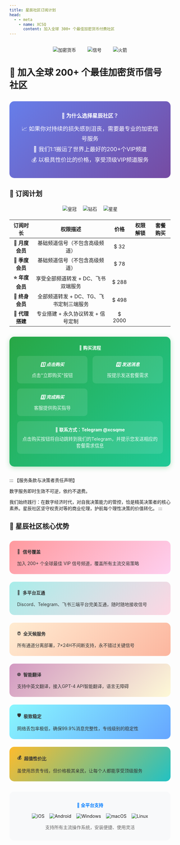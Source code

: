 ```yaml
---
title: 星辰社区订阅计划
head:
  - - meta
    - name: XCSQ
      content: 加入全球 300+ 个最佳加密货币付费社区
---
```


<div style="text-align: center; margin: 2rem 0;">
  <img src="https://img.icons8.com/fluency/96/000000/cryptocurrency.png" alt="加密货币" style="margin: 0 1rem;">
  <img src="https://img.icons8.com/fluency/96/000000/signal.png" alt="信号" style="margin: 0 1rem;">
  <img src="https://img.icons8.com/fluency/96/000000/rocket.png" alt="火箭" style="margin: 0 1rem;">
</div>

# 🚀 加入全球 200+ 个最佳加密货币信号社区

<div style="background: linear-gradient(135deg, #667eea 0%, #764ba2 100%); padding: 2rem; border-radius: 15px; color: white; margin: 2rem 0; text-align: center;">
  <h3 style="margin: 0 0 1rem 0; color: white;">💎 为什么选择星辰社区？</h3>
  <p style="margin: 0.5rem 0; font-size: 1.1rem;">📈 如果你对持续的损失感到沮丧，需要最专业的加密信号服务</p>
  <p style="margin: 0.5rem 0; font-size: 1.1rem;">🌟 我们1:1搬运了世界上最好的200+个VIP频道</p>
  <p style="margin: 0.5rem 0; font-size: 1.1rem;">💰 以极具性价比的价格，享受顶级VIP频道服务</p>
</div>
 



## 💎 订阅计划

<div style="text-align: center; margin: 1.5rem 0;">
  <img src="https://img.icons8.com/fluency/48/000000/crown.png" alt="皇冠" style="margin: 0 0.5rem;">
  <img src="https://img.icons8.com/fluency/48/000000/diamond.png" alt="钻石" style="margin: 0 0.5rem;">
  <img src="https://img.icons8.com/fluency/48/000000/star.png" alt="星星" style="margin: 0 0.5rem;">
</div>

|     订阅时长     |       权限描述       | 价格 |                                             权限解锁                                             |                                                     套餐购买                                                     |
| :--------------: | :--------------: | :-----: | :------------------------------------------------------------------------------------------------------------: | :--------------------------------------------------------------------------------------------------------------: |
|     **🌟 月度会员**     |     基础频道信号（不包含高级频道）    |  $ 32  | <iconify-icon icon="tabler:square-check-filled" style="color: var(--vp-c-green-1)" alt="check"></iconify-icon> | <a href="https://t.me/xcsqme" target="_blank" onclick="alert('请发送消息：我需要购买月度会员套餐')"><Badge type="tip" text="立即购买" /></a> |
| **💫 季度会员** | 基础频道信号（不包含高级频道）  |  $ 78  | <iconify-icon icon="tabler:square-check-filled" style="color: var(--vp-c-green-1)" alt="check"></iconify-icon> | <a href="https://t.me/xcsqme" target="_blank" onclick="alert('请发送消息：我需要购买季度会员套餐')"><Badge type="tip" text="立即购买" /></a> |
|     **⭐ 年度会员**     |     享受全部频道转发 + DC、飞书双端服务    | $ 288  | <iconify-icon icon="tabler:square-check-filled" style="color: var(--vp-c-green-1)" alt="check"></iconify-icon> | <a href="https://t.me/xcsqme" target="_blank" onclick="alert('请发送消息：我需要购买年度会员套餐')"><Badge type="tip" text="立即购买" /></a> |
|     **👑 终身会员**     |     全部频道转发 + DC、TG、飞书定制三端服务     | $ 498  | <iconify-icon icon="tabler:square-check-filled" style="color: var(--vp-c-green-1)" alt="check"></iconify-icon> | <a href="https://t.me/xcsqme" target="_blank" onclick="alert('请发送消息：我需要购买终身会员套餐')"><Badge type="tip" text="立即购买" /></a> |
|    **🚀 代理搭建**     |  专业搭建 + 永久协议转发 + 信号定制     | $ 2000  | <iconify-icon icon="tabler:square-check-filled" style="color: var(--vp-c-green-1)" alt="check"></iconify-icon> | <a href="https://t.me/xcsqme" target="_blank" onclick="alert('请发送消息：我需要购买代理搭建套餐')"><Badge type="tip" text="立即购买" /></a> |

<div style="background: linear-gradient(135deg, #28a745 0%, #20c997 100%); padding: 1.5rem; border-radius: 15px; margin: 2rem 0; text-align: center; color: white; box-shadow: 0 4px 15px rgba(40, 167, 69, 0.3);">
  <h4 style="margin: 0 0 1rem 0; color: white;">🛒 购买流程</h4>
  <div style="display: grid; grid-template-columns: repeat(auto-fit, minmax(200px, 1fr)); gap: 1rem; margin: 1rem 0;">
    <div style="background: rgba(255,255,255,0.1); padding: 1rem; border-radius: 10px;">
      <h5 style="margin: 0 0 0.5rem 0; color: white;">1️⃣ 点击购买</h5>
      <p style="margin: 0; color: rgba(255,255,255,0.9); font-size: 0.9rem;">点击"立即购买"按钮</p>
    </div>
    <div style="background: rgba(255,255,255,0.1); padding: 1rem; border-radius: 10px;">
      <h5 style="margin: 0 0 0.5rem 0; color: white;">2️⃣ 发送消息</h5>
      <p style="margin: 0; color: rgba(255,255,255,0.9); font-size: 0.9rem;">按提示发送套餐需求</p>
    </div>
    <div style="background: rgba(255,255,255,0.1); padding: 1rem; border-radius: 10px;">
      <h5 style="margin: 0 0 0.5rem 0; color: white;">3️⃣ 完成购买</h5>
      <p style="margin: 0; color: rgba(255,255,255,0.9); font-size: 0.9rem;">客服提供购买指导</p>
    </div>
  </div>
  <div style="background: rgba(255,255,255,0.1); padding: 1rem; border-radius: 10px; margin: 1rem 0;">
    <p style="margin: 0; color: white; font-weight: bold;">💬 <strong>联系方式</strong>：Telegram @xcsqme</p>
    <p style="margin: 0.5rem 0 0 0; color: rgba(255,255,255,0.9); font-size: 0.9rem;">点击购买按钮将自动跳转到我们的Telegram，并提示您发送相应的套餐需求信息</p>
  </div>
</div>


::: 【服务条款与决策者责任声明】

数字服务即时生效不可逆，依约不退费。

我们始终践行：在数字经济时代，对自我决策能力的管控，恰是精英决策者的核心素养。星辰社区坚守权责对等的商业伦理，护航每个理性决策的价值转化。
:::

## 🌟 星辰社区核心优势

<div style="display: grid; grid-template-columns: repeat(auto-fit, minmax(300px, 1fr)); gap: 1.5rem; margin: 2rem 0;">
  <div style="background: linear-gradient(135deg, #ff9a9e 0%, #fecfef 100%); padding: 1.5rem; border-radius: 15px; color: #333;">
    <h4 style="margin: 0 0 1rem 0; display: flex; align-items: center;">📡 <span style="margin-left: 0.5rem;">信号覆盖</span></h4>
    <p style="margin: 0;">加入 200+ 个全球最佳 VIP 信号频道，覆盖所有主流交易策略</p>
  </div>
  
  <div style="background: linear-gradient(135deg, #a8edea 0%, #fed6e3 100%); padding: 1.5rem; border-radius: 15px; color: #333;">
    <h4 style="margin: 0 0 1rem 0; display: flex; align-items: center;">🔗 <span style="margin-left: 0.5rem;">多平台互通</span></h4>
    <p style="margin: 0;">Discord、Telegram、飞书三端平台完美互通，随时随地接收信号</p>
  </div>
  
  <div style="background: linear-gradient(135deg, #ffecd2 0%, #fcb69f 100%); padding: 1.5rem; border-radius: 15px; color: #333;">
    <h4 style="margin: 0 0 1rem 0; display: flex; align-items: center;">⏰ <span style="margin-left: 0.5rem;">全天候服务</span></h4>
    <p style="margin: 0;">所有通道分离部署，7×24H不间断支持，永不错过关键信号</p>
  </div>
  
  <div style="background: linear-gradient(135deg, #d299c2 0%, #fef9d7 100%); padding: 1.5rem; border-radius: 15px; color: #333;">
    <h4 style="margin: 0 0 1rem 0; display: flex; align-items: center;">🌐 <span style="margin-left: 0.5rem;">智能翻译</span></h4>
    <p style="margin: 0;">支持中英文翻译，接入GPT-4 API智能翻译，语言无障碍</p>
  </div>
  
  <div style="background: linear-gradient(135deg, #89f7fe 0%, #66a6ff 100%); padding: 1.5rem; border-radius: 15px; color: #333;">
    <h4 style="margin: 0 0 1rem 0; display: flex; align-items: center;">🛡️ <span style="margin-left: 0.5rem;">极致稳定</span></h4>
    <p style="margin: 0;">网络丢包率极低，确保99.9%消息完整性，专线级别的稳定性</p>
  </div>
  
  <div style="background: linear-gradient(135deg, #fdbb2d 0%, #22c1c3 100%); padding: 1.5rem; border-radius: 15px; color: #333;">
    <h4 style="margin: 0 0 1rem 0; display: flex; align-items: center;">💰 <span style="margin-left: 0.5rem;">超值性价比</span></h4>
    <p style="margin: 0;">虽使用昂贵专线，但价格极其亲民，让每个人都能享受顶级服务</p>
  </div>
</div>

<div style="background: #f8f9fa; padding: 2rem; border-radius: 15px; margin: 2rem 0; text-align: center;">
  <h4 style="margin: 0 0 1rem 0; color: #007bff;">📱 全平台支持</h4>
  <div style="display: flex; justify-content: center; align-items: center; flex-wrap: wrap; gap: 1rem;">
    <img src="https://img.icons8.com/color/48/000000/ios-logo.png" alt="iOS" title="iOS">
    <img src="https://img.icons8.com/color/48/000000/android-os.png" alt="Android" title="Android">
    <img src="https://img.icons8.com/color/48/000000/windows-10.png" alt="Windows" title="Windows">
    <img src="https://img.icons8.com/color/48/000000/mac-os.png" alt="macOS" title="macOS">
    <img src="https://img.icons8.com/color/48/000000/linux.png" alt="Linux" title="Linux">
  </div>
  <p style="margin: 1rem 0 0 0; color: #666;">支持所有主流操作系统，安装便捷、使用灵活</p>
</div>
